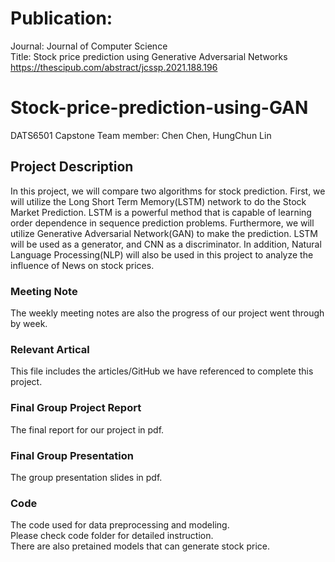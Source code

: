# Publication:
Journal: Journal of Computer Science  
Title: Stock price prediction using Generative Adversarial Networks  
https://thescipub.com/abstract/jcssp.2021.188.196


# Stock-price-prediction-using-GAN
DATS6501 Capstone
Team member: Chen Chen, HungChun Lin 

## Project Description
 In this project, we will compare two algorithms for stock prediction. First, we will utilize the Long Short Term Memory(LSTM) network to do the Stock Market Prediction. LSTM is a powerful method that is capable of learning order dependence in sequence prediction problems. Furthermore, we will utilize Generative Adversarial Network(GAN) to make the prediction. LSTM will be used as a generator, and CNN as a discriminator. In addition, Natural Language Processing(NLP) will also be used in this project to analyze the influence of News on stock prices. 

### Meeting Note
The weekly meeting notes are also the progress of our project went through by week.

### Relevant Artical
This file includes the articles/GitHub we have referenced to complete this project.

### Final Group Project Report
The final report for our project in pdf.

### Final Group Presentation
The group presentation slides in pdf.  

### Code
The code used for data preprocessing and modeling.   
Please check code folder for detailed instruction.   
There are also pretained models that can generate stock price.   

